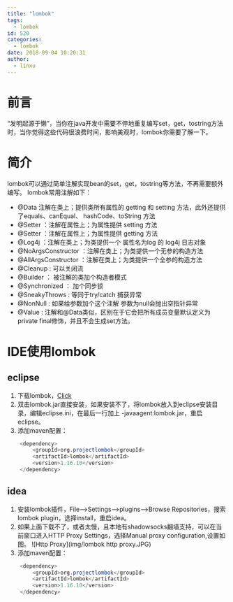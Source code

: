 ```yaml
---
title: "lombok"
tags:
  - lombok
id: 520
categories:
  - lombok
date: 2018-09-04 10:20:31
author: 
  - linxu
---
```

# 前言 #
“发明起源于懒”，当你在java开发中需要不停地重复编写set，get，tostring方法时，当你觉得这些代码很浪费时间，影响美观时，lombok你需要了解一下。

# 简介 #
lombok可以通过简单注解实现bean的set，get，tostring等方法，不再需要额外编写。
lombok常用注解如下：  

+ @Data 注解在类上；提供类所有属性的 getting 和 setting 方法，此外还提供了equals、canEqual、 hashCode、toString 方法
+ @Setter ：注解在属性上；为属性提供 setting 方法
+ @Setter ：注解在属性上；为属性提供 getting 方法
+ @Log4j ：注解在类上；为类提供一个 属性名为log 的 log4j 日志对象
+ @NoArgsConstructor ：注解在类上；为类提供一个无参的构造方法
+ @AllArgsConstructor ：注解在类上；为类提供一个全参的构造方法
+ @Cleanup : 可以关闭流
+ @Builder ： 被注解的类加个构造者模式
+ @Synchronized ： 加个同步锁
+ @SneakyThrows : 等同于try/catch 捕获异常
+ @NonNull : 如果给参数加个这个注解 参数为null会抛出空指针异常
+ @Value : 注解和@Data类似，区别在于它会把所有成员变量默认定义为private final修饰，并且不会生成set方法。

# IDE使用lombok #
## eclipse ##
1. 下载lombok，[Click](https://projectlombok.org/download)
2. 双击lombok.jar直接安装，如果安装不了，将lombok放入到eclipse安装目录，编辑eclipse.ini，在最后一行加上 -javaagent:lombok.jar，重启eclipse。
3. 添加maven配置：  
  
``` java
	<dependency>
		<groupId>org.projectlombok</groupId>
		<artifactId>lombok</artifactId>
		<version>1.16.10</version>
	</dependency>
```  

## idea ##
1. 安装lombok插件，File-->Settings-->plugins-->Browse Repositories，搜索lombok plugin，选择install，重启idea。
2. 如果上面下载不了，或者太慢，且本地有shadowsocks翻墙支持，可以在当前窗口进入HTTP Proxy Settings，选择Manual proxy configuration,设置如图。
	![Http Proxy](img/lombok http proxy.JPG)
3. 添加maven配置：  
 
``` java
	<dependency>
		<groupId>org.projectlombok</groupId>
		<artifactId>lombok</artifactId>
		<version>1.16.10</version>
	</dependency>
```

